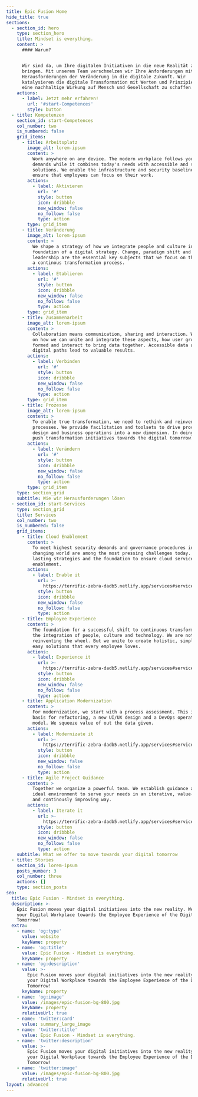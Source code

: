 ```yaml
---
title: Epic Fusion Home
hide_title: true
sections:
  - section_id: hero
    type: section_hero
    title: Mindset is everything.
    content: >
      #### Warum?


      Wir sind da, um Ihre digitalen Initiativen in die neue Realität zu
      bringen. Mit unserem Team verschmelzen wir Ihre Anforderungen mit den
      Herausforderungen der Veränderung in die digitale Zukunft. Wir
      katalysieren die digitale Transformation mit Werten und Prinzipien, um
      eine nachhaltige Wirkung auf Mensch und Gesellschaft zu schaffen.
    actions:
      - label: Jetzt mehr erfahren!
        url: '#start-Competences'
        style: button
  - title: Kompetenzen
    section_id: start-Competences
    col_number: two
    is_numbered: false
    grid_items:
      - title: Arbeitsplatz
        image_alt: lorem-ipsum
        content: >
          Work anywhere on any device. The modern workplace follows you and your
          demands while it combines today's needs with accessible and secure
          solutions. We enable the infrastructure and security baselines to
          ensure that employees can focus on their work.
        actions:
          - label: Aktivieren
            url: '#'
            style: button
            icon: dribbble
            new_window: false
            no_follow: false
            type: action
        type: grid_item
      - title: Veränderung
        image_alt: lorem-ipsum
        content: >
          We shape a strategy of how we integrate people and culture into the
          foundation of a digital strategy. Change, paradigm shift and
          leadership are the essential key subjects that we focus on throughout
          a continous transformation process.
        actions:
          - label: Etablieren
            url: '#'
            style: button
            icon: dribbble
            new_window: false
            no_follow: false
            type: action
        type: grid_item
      - title: Zusammenarbeit
        image_alt: lorem-ipsum
        content: >
          Collaboration means communication, sharing and interaction. We focus
          on how we can unite and integrate these aspects, how user groups are
          formed and interact to bring data together. Accessible data and short
          digital paths lead to valuable results.
        actions:
          - label: Verbinden
            url: '#'
            style: button
            icon: dribbble
            new_window: false
            no_follow: false
            type: action
        type: grid_item
      - title: Prozesse
        image_alt: lorem-ipsum
        content: >
          To enable true transformation, we need to rethink and reinvent
          processes. We provide facilitation and toolsets to drive process
          design and business operations into a new dimension. In doing so, we
          push transformation initiatives towards the digital tomorrow.
        actions:
          - label: Verändern
            url: '#'
            style: button
            icon: dribbble
            new_window: false
            no_follow: false
            type: action
        type: grid_item
    type: section_grid
    subtitle: Wie wir Herausforderungen lösen
  - section_id: start-Services
    type: section_grid
    title: Services
    col_number: two
    is_numbered: false
    grid_items:
      - title: Cloud Enablement
        content: >
          To meet highest security demands and governance procedures in a daily
          changing world are among the most pressing challenges today. We build
          lasting strategies and the foundation to ensure cloud service
          enablement.
        actions:
          - label: Enable it
            url: >-
              https://terrific-zebra-dadb5.netlify.app/services#services-cloud-enablement
            style: button
            icon: dribbble
            new_window: false
            no_follow: false
            type: action
      - title: Employee Experience
        content: >
          The foundation for a successful shift to continuous transformation is
          the integration of people, culture and technology. We are not
          reinventing the wheel. But we unite to create holistic, simple and
          easy solutions that every employee loves.
        actions:
          - label: Experience it
            url: >-
              https://terrific-zebra-dadb5.netlify.app/services#services-employee-experience
            style: button
            icon: dribbble
            new_window: false
            no_follow: false
            type: action
      - title: Application Modernization
        content: >
          For modernization, we start with a process assessment. This is the
          basis for refactoring, a new UI/UX design and a DevOps operating
          model. We squeeze value of out the data given.
        actions:
          - label: Modernizate it
            url: >-
              https://terrific-zebra-dadb5.netlify.app/services#services-application-modernization
            style: button
            icon: dribbble
            new_window: false
            no_follow: false
            type: action
      - title: Agile Project Guidance
        content: >
          Together we organize a powerful team. We establish guidance and the
          ideal environment to serve your needs in an iterative, value-oriented
          and continously improving way.
        actions:
          - label: Iterate it
            url: >-
              https://terrific-zebra-dadb5.netlify.app/services#services-agile-project-guidance
            style: button
            icon: dribbble
            new_window: false
            no_follow: false
            type: action
    subtitle: What we offer to move towards your digital tomorrow
  - title: Stories
    section_id: lorem-ipsum
    posts_number: 3
    col_number: three
    actions: []
    type: section_posts
seo:
  title: Epic Fusion - Mindset is everything.
  description: >-
    Epic Fusion moves your digital initiatives into the new reality. We shape
    your Digital Workplace towards the Employee Experience of the Digital
    Tomorrow!
  extra:
    - name: 'og:type'
      value: website
      keyName: property
    - name: 'og:title'
      value: Epic Fusion - Mindset is everything.
      keyName: property
    - name: 'og:description'
      value: >-
        Epic Fusion moves your digital initiatives into the new reality. Shape
        your Digital Workplace towards the Employee Experience of the Digital
        Tomorrow!
      keyName: property
    - name: 'og:image'
      value: /images/epic-fusion-bg-800.jpg
      keyName: property
      relativeUrl: true
    - name: 'twitter:card'
      value: summary_large_image
    - name: 'twitter:title'
      value: Epic Fusion - Mindset is everything.
    - name: 'twitter:description'
      value: >-
        Epic Fusion moves your digital initiatives into the new reality. Shape
        your Digital Workplace towards the Employee Experience of the Digital
        Tomorrow!
    - name: 'twitter:image'
      value: /images/epic-fusion-bg-800.jpg
      relativeUrl: true
layout: advanced
---
```

